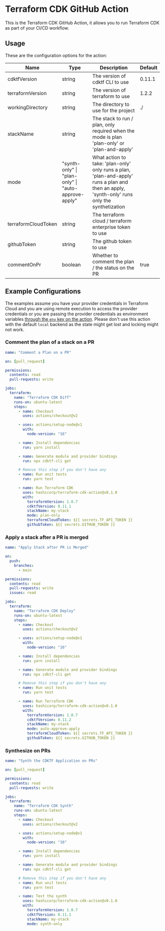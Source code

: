 # Terraform CDK GitHub Action

This is the Terraform CDK GitHub Action, it allows you to run Terraform CDK as part of your CI/CD workflow.

## Usage

These are the configuration options for the action:

| **Name**            | **Type**                                            | **Description**                                                                                                                              | **Default** |
| ------------------- | --------------------------------------------------- | -------------------------------------------------------------------------------------------------------------------------------------------- | ----------- |
| cdktfVersion        | string                                              | The version of cdktf CLI to use                                                                                                              | 0.11.1      |
| terraformVersion    | string                                              | The version of terraform to use                                                                                                              | 1.2.2       |
| workingDirectory    | string                                              | The directory to use for the project                                                                                                         | ./          |
| stackName           | string                                              | The stack to run / plan, only required when the mode is plan 'plan-only' or 'plan-and-apply'                                                 | <optional>  |
| mode                | "synth-only" \| "plan-only" \| "auto-approve-apply" | What action to take: 'plan-only' only runs a plan, 'plan-and-apply' runs a plan and then an apply, 'synth-only' runs only the synthetization | <required>  |
| terraformCloudToken | string                                              | The terraform cloud / terraform enterprise token to use                                                                                      | <optional>  |
| githubToken         | string                                              | The github token to use                                                                                                                      | <optional>  |
| commentOnPr         | boolean                                             | Whether to comment the plan / the status on the PR                                                                                           | true        |

## Example Configurations

The examples assume you have your provider credentials in Terraform Cloud and you are using remote execution to access the provider credentials or you are passing the provider credentials as environment variables [through the `env` key on the action](https://github.com/Azure/actions-workflow-samples/blob/master/assets/create-secrets-for-GitHub-workflows.md#consume-secrets-in-your-workflow). Please don't use this action with the default `local` backend as the state might get lost and locking might not work.

### Comment the plan of a stack on a PR

```yml
name: "Comment a Plan on a PR"

on: [pull_request]

permissions:
  contents: read
  pull-requests: write

jobs:
  terraform:
    name: "Terraform CDK Diff"
    runs-on: ubuntu-latest
    steps:
      - name: Checkout
        uses: actions/checkout@v2

      - uses: actions/setup-node@v1
        with:
          node-version: "16"

      - name: Install dependencies
        run: yarn install

      - name: Generate module and provider bindings
        run: npx cdktf-cli get

      # Remove this step if you don't have any
      - name: Run unit tests
        run: yarn test

      - name: Run Terraform CDK
        uses: hashicorp/terraform-cdk-action@v0.1.0
        with:
          terraformVersion: 1.0.7
          cdktfVersion: 0.11.1
          stackName: my-stack
          mode: plan-only
          terraformCloudToken: ${{ secrets.TF_API_TOKEN }}
          githubToken: ${{ secrets.GITHUB_TOKEN }}
```

### Apply a stack after a PR is merged

```yml
name: "Apply Stack after PR is Merged"

on:
  push:
    branches:
      - main

permissions:
  contents: read
  pull-requests: write
  issues: read

jobs:
  terraform:
    name: "Terraform CDK Deploy"
    runs-on: ubuntu-latest
    steps:
      - name: Checkout
        uses: actions/checkout@v2

      - uses: actions/setup-node@v1
        with:
          node-version: "16"

      - name: Install dependencies
        run: yarn install

      - name: Generate module and provider bindings
        run: npx cdktf-cli get

      # Remove this step if you don't have any
      - name: Run unit tests
        run: yarn test

      - name: Run Terraform CDK
        uses: hashicorp/terraform-cdk-action@v0.1.0
        with:
          terraformVersion: 1.0.7
          cdktfVersion: 0.11.2
          stackName: my-stack
          mode: auto-approve-apply
          terraformCloudToken: ${{ secrets.TF_API_TOKEN }}
          githubToken: ${{ secrets.GITHUB_TOKEN }}
```

### Synthesize on PRs

```yml
name: "Synth the CDKTF Application on PRs"

on: [pull_request]

permissions:
  contents: read
  pull-requests: write

jobs:
  terraform:
    name: "Terraform CDK Synth"
    runs-on: ubuntu-latest
    steps:
      - name: Checkout
        uses: actions/checkout@v2

      - uses: actions/setup-node@v1
        with:
          node-version: "16"

      - name: Install dependencies
        run: yarn install

      - name: Generate module and provider bindings
        run: npx cdktf-cli get

      # Remove this step if you don't have any
      - name: Run unit tests
        run: yarn test

      - name: Test the synth
        uses: hashicorp/terraform-cdk-action@v0.1.0
        with:
          terraformVersion: 1.0.7
          cdktfVersion: 0.11.1
          stackName: my-stack
          mode: synth-only
```
